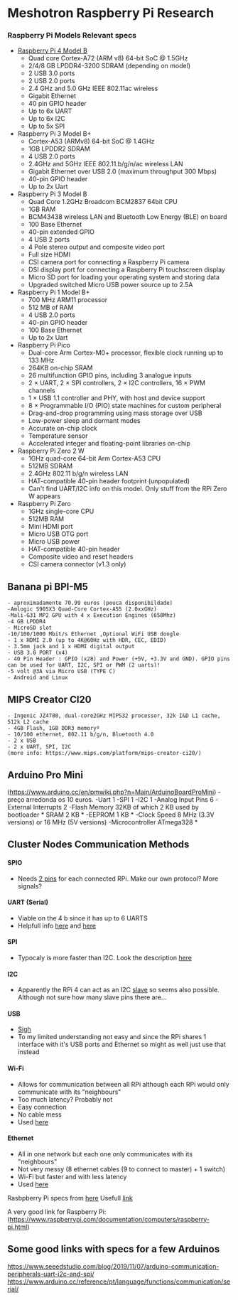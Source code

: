 # Meshotron Raspberry Pi Research
### Raspberry Pi Models Relevant specs
- [Raspberry Pi 4 Model B](https://datasheets.raspberrypi.com/rpi4/raspberry-pi-4-datasheet.pdf)
    - Quad core Cortex-A72 (ARM v8) 64-bit SoC @ 1.5GHz
    - 2/4/8 GB LPDDR4-3200 SDRAM (depending on model)
    - 2 USB 3.0 ports
    - 2 USB 2.0 ports
    - 2.4 GHz and 5.0 GHz IEEE 802.11ac wireless
    - Gigabit Ethernet
    - 40 pin GPIO header
    - Up to 6x UART
    - Up to 6x I2C
    - Up to 5x SPI
- Raspberry Pi 3 Model B+
    - Cortex-A53 (ARMv8) 64-bit SoC @ 1.4GHz
    - 1GB LPDDR2 SDRAM
    - 4 USB 2.0 ports
    - 2.4GHz and 5GHz IEEE 802.11.b/g/n/ac wireless LAN
    - Gigabit Ethernet over USB 2.0 (maximum throughput 300 Mbps)
    - 40-pin GPIO header
    - Up to 2x Uart
- Raspberry Pi 3 Model B
    - Quad Core 1.2GHz Broadcom BCM2837 64bit CPU
    - 1GB RAM
    - BCM43438 wireless LAN and Bluetooth Low Energy (BLE) on board
    - 100 Base Ethernet
    - 40-pin extended GPIO
    - 4 USB 2 ports
    - 4 Pole stereo output and composite video port
    - Full size HDMI
    - CSI camera port for connecting a Raspberry Pi camera
    - DSI display port for connecting a Raspberry Pi touchscreen display
    - Micro SD port for loading your operating system and storing data
    - Upgraded switched Micro USB power source up to 2.5A
- Raspberry Pi 1 Model B+
    - 700 MHz ARM11 processor
    - 512 MB of RAM
    - 4 USB 2.0 ports
    - 40-pin GPIO header
    - 100 Base Ethernet 
    - Up to 2x Uart
- Raspberry Pi Pico
    - Dual-core Arm Cortex-M0+ processor, flexible clock running up to 133 MHz
    - 264KB on-chip SRAM
    - 26 multifunction GPIO pins, including 3 analogue inputs
    - 2 × UART, 2 × SPI controllers, 2 × I2C controllers, 16 × PWM channels
    - 1 × USB 1.1 controller and PHY, with host and device support
    - 8 × Programmable I/O (PIO) state machines for custom peripheral 
    - Drag-and-drop programming using mass storage over USB
    - Low-power sleep and dormant modes
    - Accurate on-chip clock
    - Temperature sensor
    - Accelerated integer and floating-point libraries on-chip
- Raspberry Pi Zero 2 W
    - 1GHz quad-core 64-bit Arm Cortex-A53 CPU
    - 512MB SDRAM
    - 2.4GHz 802.11 b/g/n wireless LAN
    - HAT-compatible 40-pin header footprint (unpopulated)
    - Can't find UART/I2C info on this model. Only stuff from the RPi Zero W appears
- Raspberry Pi Zero
    - 1GHz single-core CPU
    - 512MB RAM
    - Mini HDMI port
    - Micro USB OTG port
    - Micro USB power
    - HAT-compatible 40-pin header
    - Composite video and reset headers
    - CSI camera connector (v1.3 only)
    
## Banana pi BPI-M5
	- aproximadamente 70.99 euros (pouca disponibildade)
	-Amlogic S905X3 Quad-Core Cortex-A55 (2.0xxGHz) 
	-Mali-G31 MP2 GPU with 4 x Execution Engines (650Mhz) 
	-4 GB LPDDR4 
	- MicroSD slot 
	-10/100/1000 Mbit/s Ethernet ,Optional WiFi USB dongle 
	- 1 x HDMI 2.0 (up to 4K@60Hz with HDR, CEC, EDID) 
	- 3.5mm jack and 1 x HDMI digital output 
	- USB 3.0 PORT (x4) 
	- 40 Pin Header : GPIO (x28) and Power (+5V, +3.3V and GND). GPIO pins can be used for UART, I2C, SPI or PWM (2 uarts)!
	-5 volt @3A via Micro USB (TYPE C)
	- Android and Linux 

## MIPS Creator CI20
    - Ingenic JZ4780, dual-core2GHz MIPS32 processor, 32k I&D L1 cache, 512k L2 cache
    - 4GB Flash, 1GB DDR3 memoryº
    - 10/100 ethernet, 802.11 b/g/n, Bluetooth 4.0
    - 2 x USB
    - 2 x UART, SPI, I2C
    (more info: https://www.mips.com/platform/mips-creator-ci20/)

    
## Arduino Pro Mini
(https://www.arduino.cc/en/pmwiki.php?n=Main/ArduinoBoardProMini)
	-preço arredonda os 10 euros.
	-Uart 1
	-SPI 1
	-I2C 1
	-Analog Input Pins 	6
	-External Interrupts 	2
	-Flash Memory 	32KB of which 2 KB used by bootloader * SRAM 	2 KB *
	-EEPROM 	1 KB *
	-Clock Speed 	8 MHz (3.3V versions) or 16 MHz (5V versions)
	-Microcontroller ATmega328 *
	


## Cluster Nodes Communication Methods
#### SPIO
- Needs [2 pins](https://forums.raspberrypi.com/viewtopic.php?t=255907) for each connected RPi. Make our own protocol? More signals?
#### UART (Serial)
- Viable on the 4 b since it has up to 6 UARTS
- Helpfull info [here](https://forums.raspberrypi.com/viewtopic.php?t=244827) and [here](https://forums.raspberrypi.com/viewtopic.php?t=105995)
#### SPI
- Typocaly is more faster than I2C. Look the description [here](https://core-electronics.com.au/tutorials/i-spi-with-raspberry-pi.html)
#### I2C
- Apparently the RPi 4 can act as an I2C [slave](https://forums.raspberrypi.com/viewtopic.php?t=265832) so seems also possible. Although not sure how many slave pins there are...
#### USB
- [Sigh](https://stackoverflow.com/questions/53876665/connect-two-raspberry-pis-using-usb-cable-or-usb-serial)
- To my limited understanding not easy and since the RPi shares 1 interface with it's USB ports and Ethernet so might as well just use that instead
#### Wi-Fi
- Allows for communication between all RPi although each RPi would only communicate with its "neighbours"
- Too much latency? Probably not
- Easy connection
- No cable mess
- Used [here](https://projects.raspberrypi.org/en/projects/build-an-octapi/8)
#### Ethernet
- All in one network but each one only communicates with its "neighbours"
- Not very messy (8 ethernet cables (9 to connect to master) + 1 switch) 
- Wi-Fi but faster and with less latency
- Used [here](https://www.youtube.com/watch?v=H2rTecSO0gk)

Rasbpberry Pi specs from [here](https://www.raspberrypi.org/)
Usefull [link](https://pinout.xyz/#)

A very good link for Raspberry Pi: (https://www.raspberrypi.com/documentation/computers/raspberry-pi.html)

## Some good links with specs for a few Arduinos
https://www.seeedstudio.com/blog/2019/11/07/arduino-communication-peripherals-uart-i2c-and-spi/
https://www.arduino.cc/reference/pt/language/functions/communication/serial/
